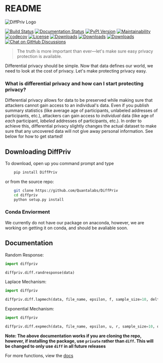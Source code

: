 # README

![DiffPriv Logo](https://docs.google.com/drawings/d/e/2PACX-1vQ8A92uJpy4g09GFYxayNQXOvtl0wmXXkYFiteDFSaXVcfdbcm835wc_IjjlKHlM94rjdsM7H1Szzjq/pub?w=600)

[![Build Status](https://www.travis-ci.com/Quantalabs/DiffPriv.svg?branch=master)](https://www.travis-ci.com/Quantalabs/DiffPriv) [![Documentation Status](https://readthedocs.org/projects/diffpriv/badge/?version=latest)](https://diffpriv.readthedocs.io/en/latest/?badge=latest) [![PyPI Version](https://shields.mitmproxy.org/pypi/v/DIffPriv.svg)](https://pypi.org/project/DiffPriv) [![Maintainability](https://api.codeclimate.com/v1/badges/e8eefc6c39998b74f69a/maintainability)](https://codeclimate.com/github/Quantalabs/DiffPriv/maintainability) [![codecov](https://codecov.io/gh/Quantalabs/DiffPriv/branch/master/graph/badge.svg?token=wCz4qTJxEO)](https://codecov.io/gh/Quantalabs/DiffPriv) [![License](https://img.shields.io/badge/License-GNU%20GPL%20v3.0-green)](https://github.com/Quantalabs/DiffPriv/blob/master/LICENSE) [![Downloads](https://pepy.tech/badge/diffpriv)](https://pepy.tech/project/diffpriv) [![Downloads](https://pepy.tech/badge/diffpriv/month)](https://pepy.tech/project/diffpriv/month) [![Downloads](https://pepy.tech/badge/diffpriv/week)](https://pepy.tech/project/diffpriv/week) [![Chat on GitHub Discussions](https://img.shields.io/badge/Chat-on%20Discussions-green)](https://github.com/Quantalabs/DiffPriv/discussions)

> The truth is more important than ever—let's make sure easy privacy protection is available.

Differential privacy should be simple. Now that data defines our world, we need to look at the cost of privacy. Let's make protecting privacy easy.

### What is differential privacy and how can I start protecting privacy?

Differential privacy allows for data to be preserved while making sure that attackers cannot gain access to an individual's data. Even if you publish summary statistics \(like average age of participants, unlabeled addresses of participants, etc.\), attackers can gain access to _individual_ data \(like age of _each_ participant, _labeled_ addresses of participants, etc.\). In order to achieve this, differential privacy slightly changes the actual dataset to make sure that any uncovered data will not give away personal information. See below for how to get started!

## Downloading DiffPriv

To download, open up you command prompt and type

```bash
    pip install DiffPriv
```

or from the source repo:

```bash
    git clone https://github.com/Quantalabs/DiffPriv
    cd diffpriv
    python setup.py install
```

### Conda Enviorment

We currently do not have our package on anaconda, however, we are working on getting it on conda, and should be avaliable soon.

## Documentation

Random Response:

```python
import diffpriv

diffpriv.diff.randresponse(data)
```

Laplace Mechanism:

```python
import diffpriv

diffpriv.diff.lapmech(data, file_name, epsilon, f, sample_size=10, delta_f=None)
```

Exponential Mechanism:

```python
import diffpriv

diffpriv.diff.expmech(data, file_name, epsilon, u, r, sample_size=10, delta_u=None)
```

**Note: The above documentation works if you are cloning the repo, however, if installing the package, use `private` rather than `diff`. This will be changed to only use `diff` in all future releases**

For more functions, view the [docs](https://diffpriv.rtfd.io)

